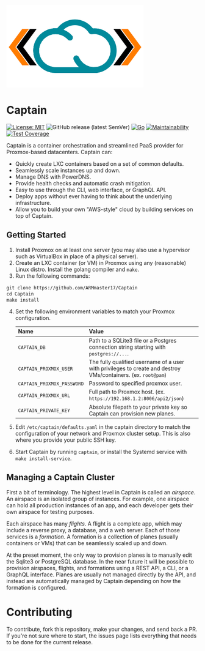 ![Logo](https://github.com/ARMmaster17/Captain/raw/main/static/Captain.png)
# Captain
[![License: MIT](https://img.shields.io/badge/License-MIT-yellow.svg)](https://opensource.org/licenses/MIT)
![GitHub release (latest SemVer)](https://img.shields.io/github/v/release/ARMmaster17/Captain?sort=semver)
[![Go](https://github.com/ARMmaster17/Captain/actions/workflows/go.yml/badge.svg?branch=main)](https://github.com/ARMmaster17/Captain/actions/workflows/go.yml)
[![Maintainability](https://api.codeclimate.com/v1/badges/ade54503d0d7daec431f/maintainability)](https://codeclimate.com/github/ARMmaster17/Captain/maintainability)
[![Test Coverage](https://api.codeclimate.com/v1/badges/ade54503d0d7daec431f/test_coverage)](https://codeclimate.com/github/ARMmaster17/Captain/test_coverage)

Captain is a container orchestration and streamlined PaaS provider for Proxmox-based datacenters. Captain can:
- Quickly create LXC containers based on a set of common defaults.
- Seamlessly scale instances up and down.
- Manage DNS with PowerDNS.
- Provide health checks and automatic crash mitigation.
- Easy to use through the CLI, web interface, or GraphQL API.
- Deploy apps without ever having to think about the underlying infrastructure.
- Allow you to build your own "AWS-style" cloud by building services on top of Captain.

## Getting Started

1. Install Proxmox on at least one server (you may also use a hypervisor such as VirtualBox in place of a physical server).
2. Create an LXC container (or VM) in Proxmox using any (reasonable) Linux distro. Install the golang compiler and `make`.
3. Run the following commands:
```shell
git clone https://github.com/ARMmaster17/Captain
cd Captain
make install
```
4. Set the following environment variables to match your Proxmox configuration.
   
   | Name | Value |
   |---|---|
   | `CAPTAIN_DB` | Path to a SQLite3 file or a Postgres connection string starting with `postgres://...`. |
   | `CAPTAIN_PROXMOX_USER` | The fully qualified username of a user with privileges to create and destroy VMs/containers. (ex. `root@pam`) |
   | `CAPTAIN_PROXMOX_PASSWORD` | Password to specified proxmox user. |
   | `CAPTAIN_PROXMOX_URL` | Full path to Proxmox host. (ex. `https://192.168.1.2:8006/api2/json`) |
   | `CAPTAIN_PRIVATE_KEY` | Absolute filepath to your private key so Captain can provision new planes. |

5. Edit `/etc/captain/defaults.yaml` in the captain directory to match the configuration of your network and Proxmox cluster setup. This is also where you provide your public SSH key.
6. Start Captain by running `captain`, or install the Systemd service with `make install-service`.

## Managing a Captain Cluster
First a bit of terminology. The highest level in Captain is called an *airspace*. An airspace is an isolated group of instances. For example, one airspace can hold all production instances of an app, and each developer gets their own airspace for testing purposes.

Each airspace has many *flights*. A flight is a complete app, which may include a reverse proxy, a database, and a web server. Each of those services is a *formation*. A formation is a collection of planes (usually containers or VMs) that can be seamlessly scaled up and down.

At the preset moment, the only way to provision planes is to manually edit the Sqlite3 or PostgreSQL database. In the near future it will be possible to provision airspaces, flights, and formations using a REST API, a CLI, or a GraphQL interface. Planes are usually not managed directly by the API, and instead are automatically managed by Captain depending on how the formation is configured.

# Contributing

To contribute, fork this repository, make your changes, and send back a PR. If you're not sure where to start, the issues page lists everything that needs to be done for the current release.
